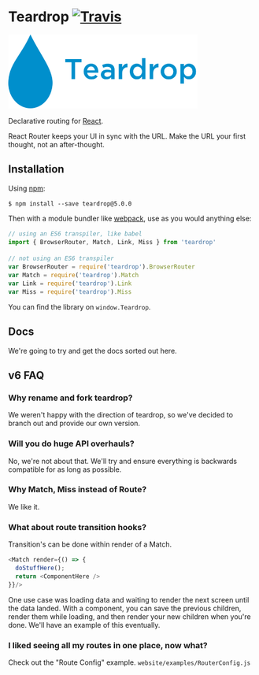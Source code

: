 # Teardrop [![Travis][build-badge]][build]

[build-badge]: https://img.shields.io/travis/OpenClubDev/teardrop/master.svg?style=flat-square
[build]: https://travis-ci.org/OpenClubDev/teardrop

<img src="/logo/teardrop.png" height="150"/>

Declarative routing for [React](https://facebook.github.io/react).

React Router keeps your UI in sync with the URL. Make the URL your first thought, not an after-thought.

## Installation

Using [npm](https://www.npmjs.com/):

    $ npm install --save teardrop@5.0.0

Then with a module bundler like [webpack](https://webpack.github.io/), use as you would anything else:

```js
// using an ES6 transpiler, like babel
import { BrowserRouter, Match, Link, Miss } from 'teardrop'

// not using an ES6 transpiler
var BrowserRouter = require('teardrop').BrowserRouter
var Match = require('teardrop').Match
var Link = require('teardrop').Link
var Miss = require('teardrop').Miss
```

You can find the library on `window.Teardrop`.

## Docs

We're going to try and get the docs sorted out here.

## v6 FAQ

### Why rename and fork teardrop?

We weren't happy with the direction of teardrop, so we've decided to branch out and provide our own version.

### Will you do huge API overhauls?

No, we're not about that. We'll try and ensure everything is backwards compatible for as long as possible.

### Why Match, Miss instead of Route?

We like it.

### What about route transition hooks?

Transition's can be done within render of a Match.

```js
<Match render={() => {
  doStuffHere();
  return <ComponentHere />
}}/>
```

One use case was loading data and waiting to render the next screen until the data landed. With a component, you can save the previous children, render them while loading, and then render your new children when you're done. We'll have an example of this eventually.

### I liked seeing all my routes in one place, now what?

Check out the "Route Config" example.
`website/examples/RouterConfig.js`

